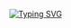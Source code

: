 [![Typing SVG](https://readme-typing-svg.demolab.com/?lines=Hello+Saksham+This+Side)](https://git.io/typing-svg)
